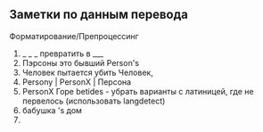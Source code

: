 ## Заметки по данным перевода

Форматирование/Препроцессинг

1) _ _ _ превратить в  ___
2) Пэрсоны это бывший Person's 
3) Человек пытается убить Человек,
4) Persony | PersonX | Персона
5) PersonX Горе betides - убрать варианты с латиницей, где не первелось (использовать langdetect)
6) бабушка 's дом
7) 
